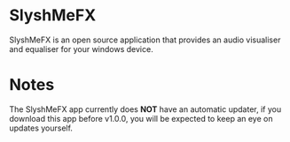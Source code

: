 # SlyshMeFX
SlyshMeFX is an open source application that provides an audio visualiser and equaliser for your windows device.

# Notes
The SlyshMeFX app currently does **NOT** have an automatic updater, if you download this app before v1.0.0, you will be expected to keep an eye on updates yourself.
